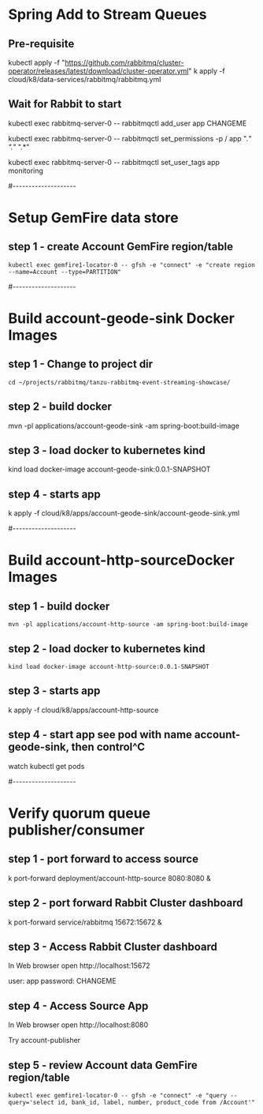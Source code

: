 # Spring Add to Stream Queues

## Pre-requisite
kubectl apply -f "https://github.com/rabbitmq/cluster-operator/releases/latest/download/cluster-operator.yml"
 k apply -f cloud/k8/data-services/rabbitmq/rabbitmq.yml

## Wait for  Rabbit to start 
kubectl exec rabbitmq-server-0 -- rabbitmqctl add_user app CHANGEME

kubectl exec rabbitmq-server-0 -- rabbitmqctl set_permissions  -p / app ".*" ".*" ".*"

kubectl exec rabbitmq-server-0 -- rabbitmqctl set_user_tags app monitoring

#--------------------
# Setup GemFire data store


## step 1 - create Account GemFire region/table 

    kubectl exec gemfire1-locator-0 -- gfsh -e "connect" -e "create region --name=Account --type=PARTITION"

#--------------------
# Build account-geode-sink Docker Images 

## step 1 - Change to project dir

    cd ~/projects/rabbitmq/tanzu-rabbitmq-event-streaming-showcase/

## step 2 - build docker
    
mvn -pl applications/account-geode-sink -am spring-boot:build-image

## step 3 - load docker to kubernetes kind

kind load docker-image account-geode-sink:0.0.1-SNAPSHOT

## step 4 - starts app

k apply -f cloud/k8/apps/account-geode-sink/account-geode-sink.yml

#--------------------
# Build account-http-sourceDocker Images

## step 1 - build docker

    mvn -pl applications/account-http-source -am spring-boot:build-image

## step 2 - load docker to kubernetes kind

    kind load docker-image account-http-source:0.0.1-SNAPSHOT

## step 3 - starts app

  k apply -f cloud/k8/apps/account-http-source

## step 4 - start app see pod with name account-geode-sink, then control^C

watch kubectl get pods


#--------------------
# Verify quorum queue publisher/consumer

## step 1 - port forward to access source

k port-forward deployment/account-http-source 8080:8080 &


## step 2 - port forward Rabbit Cluster dashboard
k port-forward service/rabbitmq 15672:15672 &

## step 3 - Access Rabbit Cluster dashboard
 In Web browser open 
 http://localhost:15672

user: app
password: CHANGEME

## step 4 - Access Source App

In Web browser open
http://localhost:8080

Try account-publisher


## step 5 - review Account data GemFire region/table

    kubectl exec gemfire1-locator-0 -- gfsh -e "connect" -e "query --query='select id, bank_id, label, number, product_code from /Account'"


